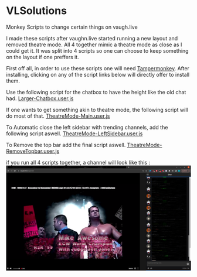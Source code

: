 # VLSolutions
Monkey Scripts to change certain things on vaugh.live

I made these scripts after vaughn.live started running a new layout and removed theatre mode.
All 4 together mimic a theatre mode as close as I could get it.
It was split into 4 scripts so one can choose to keep something on the layout if one preffers it.

First off all, in order to use these scripts one will need [Tampermonkey](https://www.tampermonkey.net/).
After installing, clicking on any of the script links below will directly offer to install them.

Use the following script for the chatbox to have the height like the old chat had.
[Larger-Chatbox.user.js](https://github.com/arachnafobic/VLSolutions/raw/main/Larger-Chatbox.user.js)

If one wants to get something akin to theatre mode, the following script will do most of that.
[TheatreMode-Main.user.js](https://github.com/arachnafobic/VLSolutions/raw/main/TheatreMode-Main.user.js)

To Automatic close the left sidebar with trending channels, add the following script aswell.
[TheatreMode-LeftSidebar.user.js](https://github.com/arachnafobic/VLSolutions/raw/main/TheatreMode-LeftSidebar.user.js)

To Remove the top bar add the final script aswell.
[TheatreMode-RemoveTopbar.user.js](https://github.com/arachnafobic/VLSolutions/raw/main/TheatreMode-RemoveTopbar.user.js)

if you run all 4 scripts together, a channel will look like this :
![Screenshot](VL_CustomTheatherMode-blurs.png)

